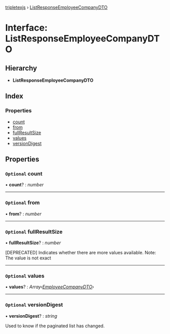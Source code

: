 [tripletexjs](../README.md) › [ListResponseEmployeeCompanyDTO](listresponseemployeecompanydto.md)

# Interface: ListResponseEmployeeCompanyDTO

## Hierarchy

* **ListResponseEmployeeCompanyDTO**

## Index

### Properties

* [count](listresponseemployeecompanydto.md#optional-count)
* [from](listresponseemployeecompanydto.md#optional-from)
* [fullResultSize](listresponseemployeecompanydto.md#optional-fullresultsize)
* [values](listresponseemployeecompanydto.md#optional-values)
* [versionDigest](listresponseemployeecompanydto.md#optional-versiondigest)

## Properties

### `Optional` count

• **count**? : *number*

___

### `Optional` from

• **from**? : *number*

___

### `Optional` fullResultSize

• **fullResultSize**? : *number*

[DEPRECATED] Indicates whether there are more values available. Note: The value is not exact

___

### `Optional` values

• **values**? : *Array‹[EmployeeCompanyDTO](employeecompanydto.md)›*

___

### `Optional` versionDigest

• **versionDigest**? : *string*

Used to know if the paginated list has changed.
